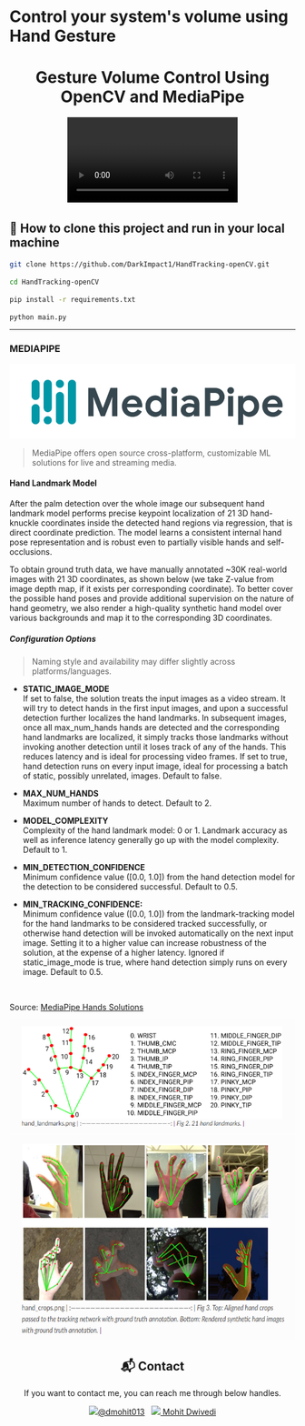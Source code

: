 # Control your system's volume using Hand Gesture 


<div align="center">
  <h1>Gesture Volume Control Using OpenCV and MediaPipe</h1>
  <video controls>
    <source src="images/Volume_Control.mp4" type="video/mp4">
    Your browser does not support the video tag.
  </video>
</div>

## 💾 How to clone this project and run in your local machine

```bash
git clone https://github.com/DarkImpact1/HandTracking-openCV.git
```
```bash
cd HandTracking-openCV
```
```bash
pip install -r requirements.txt
```
```bash
python main.py
```
***
### MEDIAPIPE
<div align="center">
  <img alt="mediapipeLogo" src="images/mediapipe_logo.png" />
</div>

> MediaPipe offers open source cross-platform, customizable ML solutions for live and streaming media.

#### Hand Landmark Model
After the palm detection over the whole image our subsequent hand landmark model performs precise keypoint localization of 21 3D hand-knuckle coordinates inside the detected hand regions via regression, that is direct coordinate prediction. The model learns a consistent internal hand pose representation and is robust even to partially visible hands and self-occlusions.

To obtain ground truth data, we have manually annotated ~30K real-world images with 21 3D coordinates, as shown below (we take Z-value from image depth map, if it exists per corresponding coordinate). To better cover the possible hand poses and provide additional supervision on the nature of hand geometry, we also render a high-quality synthetic hand model over various backgrounds and map it to the corresponding 3D coordinates.<br>

##### Configuration Options
> Naming style and availability may differ slightly across platforms/languages.

+ <b>STATIC_IMAGE_MODE</b><br>
If set to false, the solution treats the input images as a video stream. It will try to detect hands in the first input images, and upon a successful detection further localizes the hand landmarks. In subsequent images, once all max_num_hands hands are detected and the corresponding hand landmarks are localized, it simply tracks those landmarks without invoking another detection until it loses track of any of the hands. This reduces latency and is ideal for processing video frames. If set to true, hand detection runs on every input image, ideal for processing a batch of static, possibly unrelated, images. Default to false.

+ <b>MAX_NUM_HANDS</b><br>
Maximum number of hands to detect. Default to 2.

+ <b>MODEL_COMPLEXITY</b><br>
Complexity of the hand landmark model: 0 or 1. Landmark accuracy as well as inference latency generally go up with the model complexity. Default to 1.

+ <b>MIN_DETECTION_CONFIDENCE</b><br>
Minimum confidence value ([0.0, 1.0]) from the hand detection model for the detection to be considered successful. Default to 0.5.

+ <b>MIN_TRACKING_CONFIDENCE:</b><br>
Minimum confidence value ([0.0, 1.0]) from the landmark-tracking model for the hand landmarks to be considered tracked successfully, or otherwise hand detection will be invoked automatically on the next input image. Setting it to a higher value can increase robustness of the solution, at the expense of a higher latency. Ignored if static_image_mode is true, where hand detection simply runs on every image. Default to 0.5.

<br>

Source: [MediaPipe Hands Solutions](https://google.github.io/mediapipe/solutions/hands#python-solution-api)

<div align="center">
    <img alt="mediapipeLogo" src="images/hand_landmarks_docs.png" height="200 x    " />
    <img alt="mediapipeLogo" src="images/htm.png" height="360 x" weight ="640 x" />
    
</div>




<div align = "center">
<h2>📬 Contact</h2>

If you want to contact me, you can reach me through below handles.

<a href="https://twitter.com/dmohit013"><img src="https://upload.wikimedia.org/wikipedia/fr/thumb/c/c8/Twitter_Bird.svg/1200px-Twitter_Bird.svg.png" width="25">@dmohit013</img></a>&nbsp;&nbsp; <a href="https://www.linkedin.com/in/mohit-dwivedi13/"><img src="https://www.felberpr.com/wp-content/uploads/linkedin-logo.png" width="25"> Mohit Dwivedi </img></a>

</div>